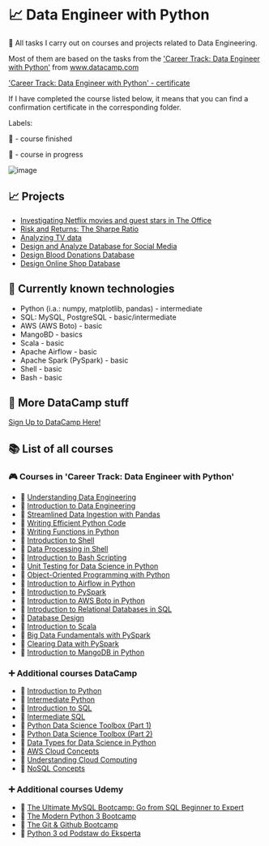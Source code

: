 # 📈  Data Engineer with Python
🧠 All tasks I carry out on courses and projects related to Data Engineering.

Most of them are based on the tasks from the ['Career Track: Data Engineer with Python'](https://github.com/monikaglazz/Data_Engineering_with_Python/blob/main/Track_description.pdf) from www.datacamp.com

['Career Track: Data Engineer with Python' - certificate](https://github.com/monikaglazz/Data_Engineering_with_Python/blob/main/Data_Engineer_Career_Track_certificate.pdf)

If I have completed the course listed below, it means that you can find a confirmation certificate in the corresponding folder.

Labels:

🏁 - course finished

🔖 - course in progress

![image](https://user-images.githubusercontent.com/84285130/217212070-2d5affaa-1625-4e45-957f-1ca31098aa4d.png)

## 📈  Projects
* [Investigating Netflix movies and guest stars in The Office](https://github.com/monikaglazz/Data_Engineering_with_Python/tree/main/Projects/Investigating%20Netflix%20movies%20and%20guest%20stars%20in%20The%20Office)
* [Risk and Returns: The Sharpe Ratio](https://github.com/monikaglazz/Data_Engineering_with_Python/tree/main/Projects/Risk%20and%20Returns%3B%20The%20Sharpe%20Ratio)
* [Analyzing TV data](https://github.com/monikaglazz/Data_Engineering_with_Python/tree/main/Projects/Analyzing%20TV%20data)
* [Design and Analyze Database for Social Media](https://github.com/monikaglazz/Data_Engineering_with_Python/tree/main/Projects/Social%20Media%20Database)
* [Design Blood Donations Database](https://github.com/monikaglazz/Data_Engineering_with_Python/tree/main/Projects/Blood%20Donations%20Database)
* [Design Online Shop Database](https://github.com/monikaglazz/Data_Engineering_with_Python/tree/main/Projects/Online%20Shop%20Database)

## 📒 Currently known technologies
* Python (i.a.: numpy, matplotlib, pandas) - intermediate
* SQL: MySQL, PostgreSQL - basic/intermediate
* AWS (AWS Boto) - basic
* MangoBD - basics
* Scala - basic
* Apache Airflow - basic
* Apache Spark (PySpark) - basic
* Shell - basic
* Bash - basic

## 🧮  More DataCamp stuff
[Sign Up to DataCamp Here!](https://www.datacamp.com/users/sign_up)

## 📚  List of all courses
### 🎮  Courses in 'Career Track: Data Engineer with Python'
* 🏁 [Understanding Data Engineering](https://github.com/monikaglazz/Data_Engineering_with_Python/tree/main/Understanding%20Data%20Engineering)
* 🏁 [Introduction to Data Engineering](https://github.com/monikaglazz/Data_Engineering_with_Python/tree/main/Introduction%20to%20Data%20Engineering)
* 🏁 [Streamlined Data Ingestion with Pandas](https://github.com/monikaglazz/Data_Engineering_with_Python/tree/main/Streamlined%20Data%20Ingestion%20with%20Pandas)
* 🏁 [Writing Efficient Python Code](https://github.com/monikaglazz/Data_Engineering_with_Python/tree/main/Writing%20Efficient%20Python%20Code)
* 🏁 [Writing Functions in Python](https://github.com/monikaglazz/Data_Engineering_with_Python/tree/main/Writing%20Functions%20in%20Python)
* 🏁 [Introduction to Shell](https://github.com/monikaglazz/Data_Engineering_with_Python/tree/main/Introduction%20to%20Shell)
* 🏁 [Data Processing in Shell](https://github.com/monikaglazz/Data_Engineering_with_Python/tree/main/Data%20Processing%20in%20Shell)
* 🏁 [Introduction to Bash Scripting](https://github.com/monikaglazz/Data_Engineering_with_Python/tree/main/Introduction%20to%20Bash%20Scripting)
* 🏁 [Unit Testing for Data Science in Python](https://github.com/monikaglazz/Data_Engineering_with_Python/tree/main/Unit%20Testing%20for%20Data%20Science%20in%20Python)
* 🏁 [Object-Oriented Programming with Python](https://github.com/monikaglazz/Data_Engineering_with_Python/tree/main/Object-Oriented%20Programming%20with%20Python)
* 🏁 [Introduction to Airflow in Python](https://github.com/monikaglazz/Data_Engineering_with_Python/tree/main/Introduction%20to%20Airflow%20in%20Python)
* 🏁 [Introduction to PySpark](https://github.com/monikaglazz/Data_Engineering_with_Python/tree/main/Introduction%20to%20PySpark)
* 🏁 [Introduction to AWS Boto in Python](https://github.com/monikaglazz/Data_Engineering_with_Python/tree/main/Introduction%20to%20AWS%20Boto%20in%20Python)
* 🏁 [Introduction to Relational Databases in SQL](https://github.com/monikaglazz/Data_Engineering_with_Python/tree/main/Introduction%20to%20Relational%20Databases%20in%20SQL)
* 🏁 [Database Design](https://github.com/monikaglazz/Data_Engineering_with_Python/tree/main/Database%20Design)
* 🏁 [Introduction to Scala](https://github.com/monikaglazz/Data_Engineering_with_Python/tree/main/Introduction%20to%20Scala)
* 🏁 [Big Data Fundamentals with PySpark](https://github.com/monikaglazz/Data_Engineering_with_Python/tree/main/Big%20Data%20Fundamentals%20with%20PySpark)
* 🏁 [Clearing Data with PySpark](https://github.com/monikaglazz/Data_Engineering_with_Python/tree/main/Cleaning%20Data%20with%20PySpark)
* 🏁 [Introduction to MangoDB in Python](https://github.com/monikaglazz/Data_Engineering_with_Python/tree/main/Introduction%20to%20MongoDB%20in%20Python)

### ➕  Additional courses DataCamp
* 🏁 [Introduction to Python](https://github.com/monikaglazz/Data_Engineering_with_Python/tree/main/Additional%20Courses/Introduction_to_Python)
* 🏁 [Intermediate Python](https://github.com/monikaglazz/Data_Engineering_with_Python/tree/main/Additional%20Courses/Intermediate_Python)
* 🏁 [Introduction to SQL](https://github.com/monikaglazz/Data_Engineering_with_Python/tree/main/Additional%20Courses/Introduction_to_SQL)
* 🏁 [Intermediate SQL](https://github.com/monikaglazz/Data_Engineering_with_Python/tree/main/Additional%20Courses/Intermediate_SQL)
* 🏁 [Python Data Science Toolbox (Part 1)](https://github.com/monikaglazz/Data_Engineering_with_Python/tree/main/Additional%20Courses/Python%20Data%20Science%20Toolbox%20(Part%201))
* 🏁 [Python Data Science Toolbox (Part 2)](https://github.com/monikaglazz/Data_Engineering_with_Python/tree/main/Additional%20Courses/Python%20Data%20Science%20Toolbox%20(Part%202))
* 🏁 [Data Types for Data Science in Python](https://github.com/monikaglazz/Data_Engineering_with_Python/tree/main/Additional%20Courses/Data%20Types%20for%20Data%20Science%20in%20Python)
* 🏁 [AWS Cloud Concepts](https://github.com/monikaglazz/Data_Engineering_with_Python/blob/main/Additional%20Courses/AWS%20Cloud%20Concepts_certificate.pdf)
* 🏁 [Understanding Cloud Computing](https://github.com/monikaglazz/Data_Engineering_with_Python/blob/main/Additional%20Courses/Understanding%20Cloud%20Computing_certificate.pdf)
* 🏁 [NoSQL Concepts](https://github.com/monikaglazz/Data_Engineering_with_Python/blob/main/Additional%20Courses/NoSQL%20Concepts.pdf)

### ➕  Additional courses Udemy
* 🏁 [The Ultimate MySQL Bootcamp: Go from SQL Beginner to Expert](https://udemy-certificate.s3.amazonaws.com/image/UC-430c70e1-4640-4f99-9cb8-7cf5cc87fe0a.jpg)
* 🏁 [The Modern Python 3 Bootcamp](https://udemy-certificate.s3.amazonaws.com/image/UC-1dd46d62-f25d-41f4-9e1c-15312c6dd5db.jpg)
* 🏁 [The Git & Github Bootcamp](https://udemy-certificate.s3.amazonaws.com/image/UC-17fee90e-ff7a-47f4-8a74-9f5007b4c9d5.jpg)
* 🏁 [Python 3 od Podstaw do Eksperta](https://udemy-certificate.s3.amazonaws.com/image/UC-976cc083-524c-4d1a-94fa-338878599ab9.jpg)
